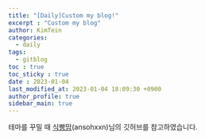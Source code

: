 ```yaml
---
title: "[Daily]Custom my blog!"
excerpt : "Custom my blog"
author: KimTein
categories:
  - daily
tags: 
  - gitblog
toc : true
toc_sticky : true
date : 2023-01-04
last_modified_at: 2023-01-04 18:09:30 +0900
author_profile: true
sidebar_main: true  
---
```

<!-- outline-start -->
테마를 꾸밀 때 [식빵맘][ansohgit](ansohxxn)님의 깃허브를 참고하였습니다.  

[ansohgit]: https://github.com/ansohxxn
<!-- outline-end --> 


